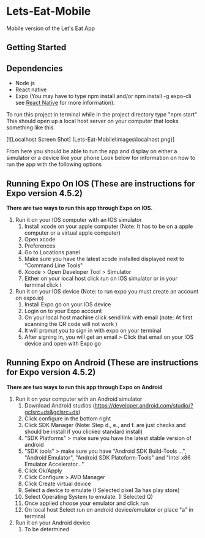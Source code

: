 # Lets-Eat-Mobile

Mobile version of the Let's Eat App

## Getting Started

## Dependencies

- Node js
- React native
- Expo
  (You may have to type npm install and/or npm install -g expo-cli see [React Native](https://reactnative.dev/docs/environment-setup) for more information).

<p>To run this project in terminal while in the project directory type "npm start"
This should open up a local host server on your computer that looks something like this</p>

[![Localhost Screen Shot] (Lets-Eat-Mobile\images\localhost.png)]

<p>From here you should be able to run the app and display on either a simulator or a device like your phone
Look below for information on how to run the app with the following options</p>

## Running Expo On IOS (These are instructions for Expo version 4.5.2)

**There are two ways to run this app through Expo on IOS.**

1. Run it on your IOS computer with an IOS simulator
   1. Install xcode on your apple computer (Note: It has to be on a apple computer or a virtual apple computer)
   2. Open xcode
   3. Preferences
   4. Go to Locations panel
   5. Make sure you have the latest xcode installed displayed next to "Command Line Tools"
   6. Xcode > Open Developer Tool > Simulator
   7. Either on your local host click run on IOS simulator or in your terminal click i
2. Run it on your IOS device
   (Note: to run expo you must create an account on expo.io)
   1. Install Expo go on your IOS device
   2. Login on to your Expo account
   3. On your local host machine click send link with email (note: At first scanning the QR code will not work )
   4. It will prompt you to sign in with expo on your terminal
   5. After signing in, you will get an email > Click that email on your IOS device and open with Expo go

## Running Expo on Android (These are instructions for Expo version 4.5.2)

**There are two ways to run this app through Expo on Android**

1. Run it on your computer with an Android simulator
   1. Download Android studios (https://developer.android.com/studio/?gclsrc=ds&gclsrc=ds)
   2. Click configure in the bottom right
   3. Click SDK Manager
      (Note: Step d., e., and f. are just checks and should be install if you clicked standard install)
   4. "SDK Platforms" > make sure you have the latest stable version of android
   5. "SDK tools" > make sure you have "Android SDK Build-Tools ...", "Android Emulator", "Android SDK Platoform-Tools" and "Intel x86 Emulator Accelerator..."
   6. Click Ok/Apply
   7. Click Configure > AVD Manager
   8. Click Create virtual device
   9. Select a device to emulate (I Selected pixel 3a has play store)
   10. Select Operating System to emulate. (I Selected Q)
   11. Once applied choose your emulator and click run
   12. On local host Select run on android device/emulator or place "a" in terminal
2. Run it on your Android device
   1. To be determined
